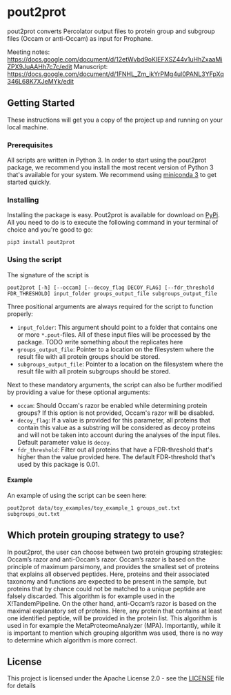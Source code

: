 # pout2prot

pout2prot converts Percolator output files to protein group and subgroup files (Occam or anti-Occam) as input for Prophane. 

Meeting notes: https://docs.google.com/document/d/12etWvbd9oKIEFXSZ44v1uHhZxaaMiZPX9JuAAHh7c7c/edit
Manuscript: https://docs.google.com/document/d/1FNHL_Zm_ikYrPMg4ul0PANL3YFpXq346L68K7XJeMYk/edit

## Getting Started

These instructions will get you a copy of the project up and running on your local machine.

### Prerequisites

All scripts are written in Python 3. In order to start using the pout2prot package, we recommend you install the most recent version of Python 3 that's available for your system. We recommend using [miniconda 3](https://docs.conda.io/en/latest/miniconda.html) to get started quickly.

### Installing

Installing the package is easy. Pout2prot is available for download on [PyPi](). All you need to do is to execute the following command in your terminal of choice and you're good to go:

```shell
pip3 install pout2prot
```

### Using the script

The signature of the script is 
```
pout2prot [-h] [--occam] [--decoy_flag DECOY_FLAG] [--fdr_threshold FDR_THRESHOLD] input_folder groups_output_file subgroups_output_file
```

Three positional arguments are always required for the script to function properly:
* `input_folder`: This argument should point to a folder that contains one or more `*.pout`-files. All of these input files will be processed by the package. TODO write something about the replicates here
* `groups_output_file`: Pointer to a location on the filesystem where the result file with all protein groups should be stored.
* `subgroups_output_file`: Pointer to a location on the filesystem where the result file with all protein subgroups should be stored.

Next to these mandatory arguments, the script can also be further modified by providing a value for these optional arguments:
* `occam`: Should Occam's razor be enabled while determining protein groups? If this option is not provided, Occam's razor will be disabled.
* `decoy_flag`: If a value is provided for this parameter, all proteins that contain this value as a substring will be considered as decoy proteins and will not be taken into account during the analyses of the input files. Default parameter value is `decoy`.
* `fdr_threshold`: Filter out all proteins that have a FDR-threshold that's higher than the value provided here. The default FDR-threshold that's used by this package is 0.01.

#### Example
An example of using the script can be seen here:

```shell
pout2prot data/toy_examples/toy_example_1 groups_out.txt subgroups_out.txt
```

## Which protein grouping strategy to use?

In pout2prot, the user can choose between two protein grouping strategies: Occam’s razor and anti-Occam’s razor. Occam’s razor is based on the principle of maximum parsimony, and provides the smallest set of proteins that explains all observed peptides. Here, proteins and their associated taxonomy and functions are expected to be present in the sample, but proteins that by chance could not be matched to a unique peptide are falsely discarded. This algorithm is for example used in the X!TandemPipeline. On the other hand, anti-Occam’s razor is based on the maximal explanatory set of proteins. Here, any protein that contains at least one identified peptide, will be provided in the protein list. This algorithm is used in for example the MetaProteomeAnalyzer (MPA). Importantly, while it is important to mention which grouping algorithm was used, there is no way to determine which algorithm is more correct.

## License

This project is licensed under the Apache License 2.0 - see the [LICENSE](LICENSE) file for details

